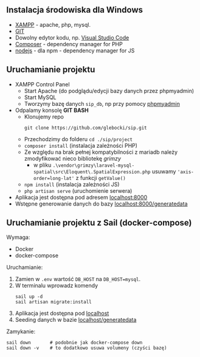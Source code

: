 ## Instalacja środowiska dla Windows

- [XAMPP](https://www.apachefriends.org/pl/index.html) - apache, php, mysql.
- [GIT](https://git-scm.com/)
- Dowolny edytor kodu, np. [Visual Studio Code](https://code.visualstudio.com/)
- [Composer](https://getcomposer.org/) - dependency manager for PHP
- [nodejs](https://nodejs.org/dist/v14.15.4/node-v14.15.4-x64.msi) - dla npm - dependency manager for JS

## Uruchamianie projektu

- XAMPP Control Panel
    - Start Apache (do podglądu/edycji bazy danych przez phpmyadmin)
    - Start MySQL
    - Tworzymy bazę danych `sip_db`, np przy pomocy [phpmyadmin](http://locahost/phpmyadmin)
- Odpalamy konsolę __GIT BASH__
    - Klonujemy repo
        ```shell
        git clone https://github.com/glebocki/sip.git
        ```
    - Przechodzimy do folderu `cd ./sip/project`
    - `composer install` (instalacja zależności PHP)
    - Ze względu na brak pełnej kompatybilności z mariadb należy zmodyfikować nieco bibliotekę _grimzy_
        - w pliku `.\vendor\grimzy\laravel-mysql-spatial\src\Eloquent\.SpatialExpression.php` usuwamy `'axis-order=long-lat'` z funkcji `getValue()`
    - `npm install` (instalacja zależności JS)
    - `php artisan serve` (uruchomienie serwera)
- Aplikacja jest dostępna pod adresem [localhost:8000](http://localhost:8000/)
- Wstępne generowanie danych do bazy [localhost:8000/generatedata](http://localhost:8000/generatedata)

## Uruchamianie projektu z Sail (docker-compose)

Wymaga: 
- Docker
- docker-compose

Uruchamianie:
1. Zamien w `.env` wartość `DB_HOST` na `DB_HOST=mysql`.
1. W terminalu wprowadz komendy
    ```shell
    sail up -d
    sail artisan migrate:install
    ```
1. Aplikacja jest dostępna pod [localhost](http://localhost)
1. Seeding danych w bazie [localhost/generatedata](http://localhost/generatedata)

Zamykanie:

```shell
sail down       # podobnie jak docker-compose down
sail down -v    # to dodatkowo usuwa volumeny (czyści bazę)
```
